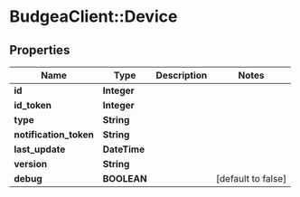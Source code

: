 # BudgeaClient::Device

## Properties
Name | Type | Description | Notes
------------ | ------------- | ------------- | -------------
**id** | **Integer** |  | 
**id_token** | **Integer** |  | 
**type** | **String** |  | 
**notification_token** | **String** |  | 
**last_update** | **DateTime** |  | 
**version** | **String** |  | 
**debug** | **BOOLEAN** |  | [default to false]


